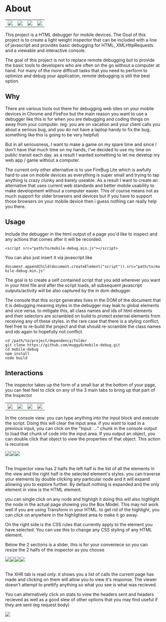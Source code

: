 # About

<table>
	<tr>
		<td>
			<img src="https://i.imgur.com/v1TxsUX.jpg">
		</td>
		<td>
			<img src="https://i.imgur.com/Q3iQpQJ.png">
		</td>
		<td>
			<img src="https://i.imgur.com/kPbcYEP.jpg">
		</td>
		<td>
			<img src="https://i.imgur.com/hHblcYZ.png">
		</td>
	</tr>
</table>

This project is a HTML debugger for mobile devices. The Goal of this project is to create a light weight inspector that can be included with a line of javascript and provides basic debugging for HTML, XMLHttpRequests and a viewable and interactive console.

The goal of this project is not to replace remote debugging but to provide the basic tools to developers who are often on the go without a computer at hand. For many of the more difficult tasks that you need to perform to optimize and debug your application, remote debugging is still the best option.

## Why

There are various tools out there for debugging web sites on your mobile devices in Chrome and FireFox but the main reason you want to use a debugger like this is for when you are debugging and coding things on away from your computer. (eg: you are on vacation and your client calls you about a serious bug, and you do not have a laptop handy to fix the bug, something like this is going to be very helpful)

But in all seriousness, I want to make a game on my spare time and since I don't have that much time on my hands, I've decided to use my time on public transit each day. as a result I wanted something to let me develop my web app / game without a computer.

The current only other alternative is to use FireBug Lite which is awfully hard to use on mobile devices as everything is super small and trying to tap anything is crazy clunky and barely useable. As a result I want to create an alternative that uses current web standards and better mobile usability to make development without a computer easier. This of course means not as much support for older browsers and devices but if you have to support those browsers on your mobile device then i guess nothing can really help you there.

## Usage

Include the debugger in the html output of a page you'd like to inspect and any actions that comes after it will be recorded.

```<script src="path/to/mobile-debug.min.js"></script>```

You can also just insert it via javascript like

```document.appendChild(document.createElement("script")).src="path/to/mobile-debug.min.js"```

The goal is to create a self contained script that you add wherever you want in your html file and after the script loads, all subsequent javascript outputs/activity will be also captured by the in dom debugger.

The console that this script generates lives in the DOM of the document that it is debugging meaning styles in the debugger may leak to global elements and vice versa. to mitigate this, all class names and ids of html elements and their selectors are scrambled on build to protect external elements from receiving any of these styles. in the rare case that there is a styling conflict, feel free to re-build the project and that should re-scramble the class names and ids again to hopefully not conflict.
```
cd /path/to/project/dependency/folder
git clone https://github.com/muggy8/mobile-debug.git
cd mobile-debug
npm install
node build
```

## Interactions

The inspector takes up the form of a small bar at the bottom of your page, you can feel feel to click on any of the 3 main tabs to bring up that part of the Inspector

<table>
	<tr>
		<td>
			<img src="https://i.imgur.com/v1TxsUX.jpg">
		</td>
		<td>
			<img src="https://i.imgur.com/Q3iQpQJ.png">
		</td>
		<td>
			<img src="https://i.imgur.com/kPbcYEP.jpg">
		</td>
		<td>
			<img src="https://i.imgur.com/hHblcYZ.png">
		</td>
	</tr>
</table>

In the console view. you can type anything into the input block and execute the script. Doing this will clear the input area. if you want to load in a previous input, you can click on the "Input: ..." chunk in the console output to load that chunk of code into the input area. If you output an object, you can double click that object to view the properties of that object. This action is recurisve

<table>
	<tr>
		</td>
			<img src="https://i.imgur.com/kPbcYEP.jpg" >
		</td>
		</td>
			<img src="https://i.imgur.com/AdOmtGa.jpg" >
		</td>
		</td>
			<img src="https://i.imgur.com/AG190rI.png" >
		</td>
	</tr>
</table>

The Inspector view has 2 halfs the left half is the list of all the elements in the view and the right half is the selected element's styles. you can traverse your elements by double clicking any particular node and it will expand allowing you to explore further. By default nothing is expanded and the only element in view is the HTML element.

you can single click on any node and highligh it doing this will also highlight the node in the actual page showing you the Box Model. This may not work well if you are using Transform in your HTML. to get rid of the highlight, you can click on anywhere in the highlighted area to make it go away.

On the right side is the CSS rules that currently apply to the element you have selected. You can use this to change any CSS styling of any HTML element.

Below the 2 sections is a slider, this is for your conveniece so you can resize the 2 halfs of the inspector as you choose

<table>
	<tr>
		</td>
			<img src="https://i.imgur.com/Q3iQpQJ.png" >
		</td>
		</td>
			<img src="https://i.imgur.com/MaJASxG.png" >
		</td>
		</td>
			<img src="https://i.imgur.com/dxPCIm2.png" >
		</td>
		</td>
			<img src="https://i.imgur.com/XbwisPu.png" >
		</td>
	</tr>
</table>

The XHR tab is read only. it shows you a list of calls the current page has made and clicking on them will allow you to view it's response. The viewer doesn't attempt to prettify anything so what you see is what was recieved.

You can alternatively click on stats to view the headers sent and headers recieved as well as a good slew of other options that you may find useful if they are sent (eg request body)

<img src="https://i.imgur.com/hHblcYZ.png">
